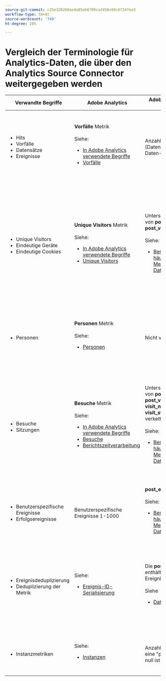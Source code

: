 ```yaml
---
source-git-commit: c25e320268aeda85eb6709ca3458c60c6f24fea3
workflow-type: tm+mt
source-wordcount: '749'
ht-degree: 28%

---
```

# Vergleich der Terminologie für Analytics-Daten, die über den Analytics Source Connector weitergegeben werden

| Verwandte Begriffe | Adobe Analytics | Adobe Analytics Data Feeds | Analytics Source Connector/Data Lake | CJA | Hinweise |
|---|---|---|---|---|---|
| <ul><li>Hits</li><li>Vorfälle</li><li>Datensätze</li><li>Ereignisse</li></ul> | **Vorfälle** Metrik<br><br>Siehe:<ul><li>[In Adobe Analytics verwendete Begriffe](https://experienceleague.adobe.com/docs/analytics/technotes/terms.html?lang=de)</li><li>[Vorfälle](https://experienceleague.adobe.com/docs/analytics/components/metrics/occurrences.html?lang=de)</li></ul> | Anzahl der Zeilen (Datensätze) in der Daten-Feed-Datei | Anzahl der Zeilen (Datensätze) im Datensatz<br><br>Siehe:<ul><li>[Vergleichen von Adobe Analytics-Daten mit Customer Journey Analytics-Daten](https://experienceleague.adobe.com/docs/analytics-platform/using/troubleshooting/compare.html?lang=en)</li></ul> | **Veranstaltungen** Metrik | <ul><li>&quot;Treffer&quot;und &quot;Vorkommen&quot;sind in Adobe Analytics synonym.</li><li>Siehe _Benutzerspezifische Ereignisse_ unten.</li><li>Bestimmte Daten werden gefiltert, während sie den Analytics Source Connector an AEP durchlaufen. Siehe [Adobe Analytics-Daten mit CJA-Daten vergleichen](https://experienceleague.adobe.com/docs/analytics-platform/using/troubleshooting/compare.html?lang=en) |
| <ul><li>Unique Visitors</li><li>Eindeutige Geräte</li><li>Eindeutige Cookies</li></ul> | **Unique Visitors** Metrik<br><br>Siehe:<ul><li>[In Adobe Analytics verwendete Begriffe](https://experienceleague.adobe.com/docs/analytics/technotes/terms.html?lang=en)</li><li>[Unique Visitors](https://experienceleague.adobe.com/docs/analytics/components/metrics/unique-visitors.html?lang=de)</li></ul> | Unterschiedliche Werte von **post\_visid\_high &amp; post\_visid\_low** verkettet.<br><br>Siehe:<ul><li>[Berechnung von häufig verwendeten Metriken mithilfe von Daten-Feeds](https://experienceleague.adobe.com/docs/analytics/export/analytics-data-feed/data-feed-contents/datafeeds-calculate.html?lang=en)</li></ul> | Count distinct of **endUserIDs.\_experience.aaid.id** | **Personen** Metrik, wenn **endUserIDs.\_experience.aaid.id** als Personen-ID ausgewählt ist. | <ul><li>Ein &quot;Besucher&quot;in Adobe Analytics ist normalerweise mit einer &quot;Gerätekennung&quot;wie einem Cookie verknüpft. AAID ist die primäre Gerätekennung in Adobe Analytics, nicht ECID. Siehe auch [AAID, ECID, AACUSTOMID und der Analytics Source Connector](https://experienceleague.adobe.com/docs/analytics-platform/using/cja-overview/compare-aa-cja/aaid-ecid-adc.html?lang=en).</li><li>&quot;Besucher&quot;ist keine vordefinierte Metrik in CJA. Aber wenn Sie **endUserIDs.\_experience.aaid.id** als Personen-ID bezeichnet, entspricht die Metrik für Personen in CJA ungefähr den Unique Visitors in Adobe Analytics.</li></ul> |
| <ul><li>Personen</li></ul> | **Personen** Metrik<br><br> Siehe:<ul><li>[Personen](https://experienceleague.adobe.com/docs/analytics/components/metrics/people.html?lang=de)</li></ul> | Nicht verfügbar | Count distinct of **_\&lt;path>_.stitchedId**(nur in zugeordneten Datensätzen verfügbar) | **Metrik für Personen** | <ul><li>Die Metrik für Personen in CJA entspricht der Anzahl der Personen-IDs. Je nachdem, was Sie in der CJA-Verbindung als Personen-ID auswählen, kann die Metrik für Personen verschiedene Bedeutungen haben.</ul></li> |
| <ul><li>Besuche</li><li>Sitzungen</li></ul> | **Besuche** Metrik<br><br>Siehe:<ul><li>[In Adobe Analytics verwendete Begriffe](https://experienceleague.adobe.com/docs/analytics/technotes/terms.html?lang=en)</li><li>[Besuche](https://experienceleague.adobe.com/docs/analytics/components/metrics/visits.html?lang=de)</li><li>[Berichtszeitverarbeitung](https://experienceleague.adobe.com/docs/analytics/components/virtual-report-suites/vrs-report-time-processing.html?lang=de)</ul></li> | Unterschiedliche Werte von **post\_visid\_high, post\_visid\_low, visit\_num &amp; visit\_start\_time\_gmt** verkettet.<br><br>Siehe:<ul><li>[Berechnung von häufig verwendeten Metriken mithilfe von Daten-Feeds](https://experienceleague.adobe.com/docs/analytics/export/analytics-data-feed/data-feed-contents/datafeeds-calculate.html?lang=en)</li></ul> | Nicht verfügbar | **Sitzungen** Metrik | <ul><li>Bei der Berichtszeitverarbeitung in Virtual Report Suites von Adobe Analytics und CJA-Datenansichten ist das Konzept eines Besuchs (einer Sitzung) konfigurierbar. Daher kann die Anzahl der Besuche (Sitzungen) je nach angewendeter Definition von Umgebung variieren. Siehe auch [Vergleich der Datenverarbeitung über Adobe Analytics- und CJA-Berichterstellungsfunktionen hinweg](https://experienceleague.adobe.com/docs/analytics-platform/using/cja-overview/compare-aa-cja/data-processing-comparisons.html?lang=en) und [Virtual Report Suites, Datenansichten, AEP-Sandboxes und der Analytics Source Connector](https://experienceleague.adobe.com/docs/analytics-platform/using/cja-overview/compare-aa-cja/vrs-dataview-sandbox-adc.html?lang=en). |
| <ul><li>Benutzerspezifische Ereignisse</li><li>Erfolgsereignisse</li></ul> | Benutzerspezifische Ereignisse 1-1000 | **post\_events\_list**<br><br> Siehe:<ul><li>[Berechnung von häufig verwendeten Metriken mithilfe von Daten-Feeds](https://experienceleague.adobe.com/docs/analytics/export/analytics-data-feed/data-feed-contents/datafeeds-calculate.html?lang=en) | **\_experience.analytics.<ul>event1to100.event1 **bis<br>** event901to1000.event1000 **</ul> | **\_experience.analytics.<ul>event1to100.event1 **bis<br>** event901to1000.event1000 **</ul> | <ul><li>Ein &quot;Ereignis&quot;in Adobe Analytics ist ein [Erfolgsereignis](https://experienceleague.adobe.com/docs/analytics/components/metrics/custom-events.html?lang=de) (benutzerdefiniertes Ereignis), das in einer Adobe Analytics-Bildanforderung festgelegt wurde (Datenerfassungs-Server-Aufruf).</ul> |
| <ul><li>Ereignisdeduplizierung</li><li>Deduplizierung der Metrik</ul></li> | Siehe:<ul><li>[Ereignis-ID-Serialisierung](https://experienceleague.adobe.com/docs/analytics/implementation/vars/page-vars/events/event-serialization.html?lang=en)</li></ul> | Die **post_events_list** enthält deduplizierte Ereignismetriken.<br><br>Siehe <ul><li>[Datenspaltenreferenz](https://experienceleague.adobe.com/docs/analytics/export/analytics-data-feed/data-feed-contents/datafeeds-reference.html?lang=en). </ul></li> | Nicht verfügbar | Siehe:<ul><li>[Metrik-Deduplizierung – Komponenteneinstellungen](https://experienceleague.adobe.com/docs/analytics-platform/using/cja-dataviews/component-settings/metric-deduplication.html?lang=de) | <ul><li>Die Deduplizierung von Ereignissen/Metriken in Adobe Analytics unterscheidet sich geringfügig von CJA. In Adobe Analytics erfolgt die Deduplizierung zur Datenverarbeitungszeit. In CJA erfolgt eine Deduplizierung zur Berichtslaufzeit, was mehr Flexibilität bietet. Deduplizierte Metriken unterscheiden sich möglicherweise geringfügig in Adobe Analytics oder CJA.</li></ul> |
| <ul><li>Instanzmetriken</li></ul> | Siehe:<ul><li>[Instanzen](https://experienceleague.adobe.com/docs/analytics/components/metrics/instances.html?lang=en) | Anzahl der Male, wenn eine &quot;pre&quot;-Variable nicht null ist (z. B. eVar1). | Anzahl der Male, wenn eine &quot;mid&quot;-Variable nicht null ist (z. B. **\_experience.analytics.<br>customDimensions.eVars.eVar1**). | **Instanzen** Metriken | <ul><li>Instanzen sind normalerweise mit Prop- und eVar-Spalten verknüpft, um zu bestimmen, wie oft die Variable festgelegt wurde. |